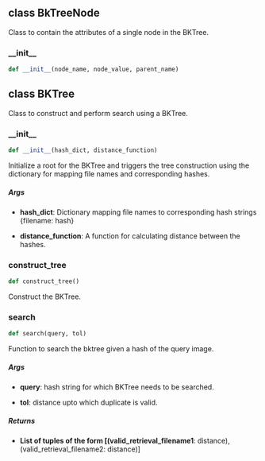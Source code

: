 ## class BkTreeNode
Class to contain the attributes of a single node in the BKTree.


### \_\_init\_\_
```python
def __init__(node_name, node_value, parent_name)
```

## class BKTree
Class to construct and perform search using a BKTree.


### \_\_init\_\_
```python
def __init__(hash_dict, distance_function)
```
Initialize a root for the BKTree and triggers the tree construction using the dictionary for mapping file names and corresponding hashes.


##### Args
* **hash_dict**:  Dictionary mapping file names to corresponding hash strings {filename: hash}

* **distance_function**: A function for calculating distance between the hashes.


### construct\_tree
```python
def construct_tree()
```
Construct the BKTree.



### search
```python
def search(query, tol)
```
Function to search the bktree given a hash of the query image.


##### Args
* **query**: hash string for which BKTree needs to be searched.

* **tol**: distance upto which duplicate is valid.

##### Returns
* **List of tuples of the form [(valid_retrieval_filename1**:  distance), (valid_retrieval_filename2: distance)]


